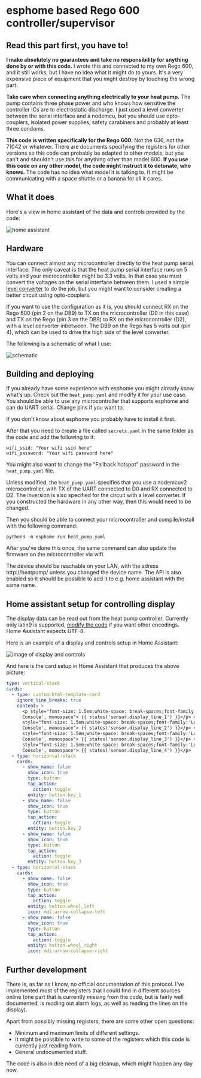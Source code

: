 # esphome based Rego 600 controller/supervisor

## Read this part first, you have to!

**I make absolutely no guarantees and take no responsibility for anything done by or with this code.** I wrote this and connected to my own Rego 600, and it still works, but I have no idea what it might do to yours. It's a very expensive piece of equipment that you might destroy by touching the wrong part.

**Take care when connecting anything electrically to your heat pump.** The pump contains three phase power and who knows how sensitive the controller ICs are to electrostatic discharge. I just used a level converter between the serial interface and a nodemcu, but you should use opto-couplers, isolated power supplies, safety carabiners and probably at least three condoms.

**This code is written specifically for the Rego 600.** Not the 636, not the 71042 or whatever. There are documents specifying the registers for other versions so this code can probably be adapted to other models, but you can't and shouldn't use this for anything other than model 600. **If you use this code on any other model, the code might instruct it to detonate, who knows.** The code has no idea what model it is talking to. It might be communicating with a space shuttle or a banana for all it cares.

## What it does

Here's a view in home assistant of the data and controls provided by the code:

![home assistant](hardware/hass.jpeg)

## Hardware

You can connect almost any microcontroller directly to the heat pump serial interface. The only caveat is that the heat pump serial interface runs on 5 volts and your microcontroller might be 3.3 volts. In that case you must convert the voltages on the serial interface between them. I used a simple [level converter](https://www.sparkfun.com/products/12009) to do the job, but you might want to consider creating a better circuit using opto-couplers.

If you want to use the configuration as it is, you should connect RX on the Rego 600 (pin 2 on the DB9) to TX on the microcontroller (D0 in this case) and TX on the Rego (pin 3 on the DB9) to RX on the microcontroller (D2), with a level converter inbetween. The DB9 on the Rego has 5 volts out (pin 4), which can be used to drive the high side of the level converter.

The following is a schematic of what I use:

![schematic](hardware/schematic.png)

## Building and deploying

If you already have some experience with esphome you might already know what's up. Check out the ```heat_pump.yaml``` and modify it for your use case. You should be able to use any microcontroller that supports esphome and can do UART serial. Change pins if you want to.

If you don't know about esphome you probably have to install it first.

After that you need to create a file called ```secrets.yaml``` in the same folder as the code and add the following to it:

```
wifi_ssid: "Your wifi ssid here"
wifi_password: "Your wifi password here"
```

You might also want to change the "Fallback hotspot" password in the ```heat_pump.yaml``` file.

Unless modified, the ```heat_pump.yaml``` specifies that you use a nodemcuv2 microcontroller, with TX of the UART connected to D0 and RX connected to D2. The inversion is also specified for the circuit with a level converter. If you constructed the hardware in any other way, then this would need to be changed.

Then you should be able to connect your microcontroller and compile/install with the following command:

```
python3 -m esphome run heat_pump.yaml
```

After you've done this once, the same command can also update the firmware on the microcontroller via wifi.

The device should be reachable on your LAN, with the adress http://heatpump/ unless you changed the device name. The API is also enabled so it should be possible to add it to e.g. home assistant with the same name.

## Home assistant setup for controlling display

The display data can be read out from the heat pump controller. Currently only latin9 is supported, [modify the code](rego600_display.cpp) if you want other encodings. Home Assistant expects UTF-8.

Here is an example of a display and controls setup in Home Assistant:

![image of display and controls](hardware/display.png)

And here is the card setup in Home Assistant that produces the above picture:

```yaml
type: vertical-stack
cards:
  - type: custom:html-template-card
    ignore_line_breaks: true
    content: >
      <p style="font-size: 1.5em;white-space: break-spaces;font-family:'Lucida
      Console', monospace"> {{ states('sensor.display_line_1') }}</p> <p
      style="font-size: 1.5em;white-space: break-spaces;font-family:'Lucida
      Console', monospace"> {{ states('sensor.display_line_2') }}</p> <p
      style="font-size: 1.5em;white-space: break-spaces;font-family:'Lucida
      Console', monospace"> {{ states('sensor.display_line_3') }}</p> <p
      style="font-size: 1.5em;white-space: break-spaces;font-family:'Lucida
      Console', monospace"> {{ states('sensor.display_line_4') }}</p>
  - type: horizontal-stack
    cards:
      - show_name: false
        show_icon: true
        type: button
        tap_action:
          action: toggle
        entity: button.key_1
      - show_name: false
        show_icon: true
        type: button
        tap_action:
          action: toggle
        entity: button.key_2
      - show_name: false
        show_icon: true
        type: button
        tap_action:
          action: toggle
        entity: button.key_3
  - type: horizontal-stack
    cards:
      - show_name: false
        show_icon: true
        type: button
        tap_action:
          action: toggle
        entity: button.wheel_left
        icon: mdi:arrow-collapse-left
      - show_name: false
        show_icon: true
        type: button
        tap_action:
          action: toggle
        entity: button.wheel_right
        icon: mdi:arrow-collapse-right
```

## Further development

There is, as far as I know, no official documentation of this protocol. I've implemented most of the registers that I could find in different sources online (one part that is currently missing from the code, but is fairly well documented, is reading out alarm logs, as well as reading the lines on the display).

Apart from possibly missing registers, there are some other open questions:
* Minimum and maximum limits of different settings.
* It might be possible to write to some of the registers which this code is currently just reading from.
* General undocumented stuff.

The code is also in dire need of a big cleanup, which might happen any day now.
